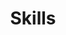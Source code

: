 ---
# An instance of the Featurette widget.
# Documentation: https://wowchemy.com/docs/page-builder/
widget: featurette

# This file represents a page section.
headless: true

# Order that this section appears on the page.
weight: 129

title: Skills
subtitle:

# Showcase personal skills or business features.
# - Add/remove as many `feature` blocks below as you like.
# - For available icons, see: https://wowchemy.com/docs/page-builder/#icons
feature:
- description: 90%
  icon: python
  icon_pack: fab
  name: Python
- description: 100%
  icon: chart-line
  icon_pack: fas
  name: Statistics
- description: 80%
  icon: pen-ruler
  icon_pack: "custom"
  name: Mathematical Modeling
# - description: 50%
#   icon: person-walking
#   icon_pack: fab
#   name: Chinese Kung Fu
- description: 90%
  icon: shovel
  icon_pack: fab
  name: Data Mining
- description: 
  icon: drafting-compass
  icon_pack: fab
  name: unknown
- description: 50%
  icon: person-walking
  icon_pack: custom
  name: Chinese Kung Fu


#- icon: "your-custom-icon-name"
#  icon_pack: "custom"
#  name: "Surfing"
#  description: "90%"

# Uncomment to use emoji icons.
#- icon: ":smile:"
#  icon_pack: "emoji"
#  name: "Emojiness"
#  description: "100%"  

# Uncomment to use custom SVG icons.
# Place your custom SVG icon in `assets/media/icons/`.
# Reference the SVG icon name (without `.svg` extension) in the `icon` field.
# For example, reference `assets/media/icons/xyz.svg` as `icon: 'xyz'`
#- icon: "your-custom-icon-name"
#  icon_pack: "custom"
#  name: "Surfing"
#  description: "90%"
---